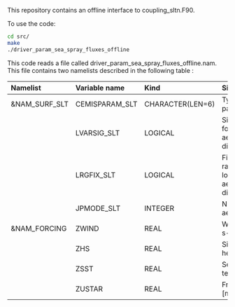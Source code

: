 This repository contains an offline interface to coupling_sltn.F90.

To use the code:
```bash
cd src/
make
./driver_param_sea_spray_fluxes_offline
```

This code reads a file called driver_param_sea_spray_fluxes_offline.nam. This file contains two namelists described in the following table :


| Namelist            | Variable name             |  Kind            | Signification            |
| :------------------ | :------------------------ | :--------------- |  :------------------------ |
| &NAM_SURF_SLT       | CEMISPARAM_SLT            | CHARACTER(LEN=6) | Type of parameterization  |
|                     | LVARSIG_SLT               | LOGICAL          | Sigma variable for of lognormal aerosol distributions |
|                     | LRGFIX_SLT                | LOGICAL          | Fix geometric radius of lognormal aerosol distributions  |
|                     | JPMODE_SLT                | INTEGER          | Nb of sea salt aerosol modes   |
| &NAM_FORCING        | ZWIND                     | REAL             | Wind speed [m s-1]          |
|                     | ZHS                       | REAL             | Significant wave height [m] |
|                     | ZSST                      | REAL             | Sea surface temperature [K] |
|                     | ZUSTAR                    | REAL             | Friction velocity [m s-1]   |
